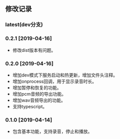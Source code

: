 ## 修改记录

### latest(dev分支)

### 0.2.1 [2019-04-16]
+ 修改dist版本有问题。

### 0.2.0 [2019-04-16]
+ 增加dev模式下服务启动和热更新，增加文件头注释。
+ 增加onprocess回调，用于显示录音时长。
+ 增加暂停和恢复的功能。
+ 增加pcm音频的导出功能。
+ 增加wav音频导出的功能。
+ 支持typescript。

### 0.1.0 [2019-04-14]
+ 包含基本功能，支持录音，停止和播放。